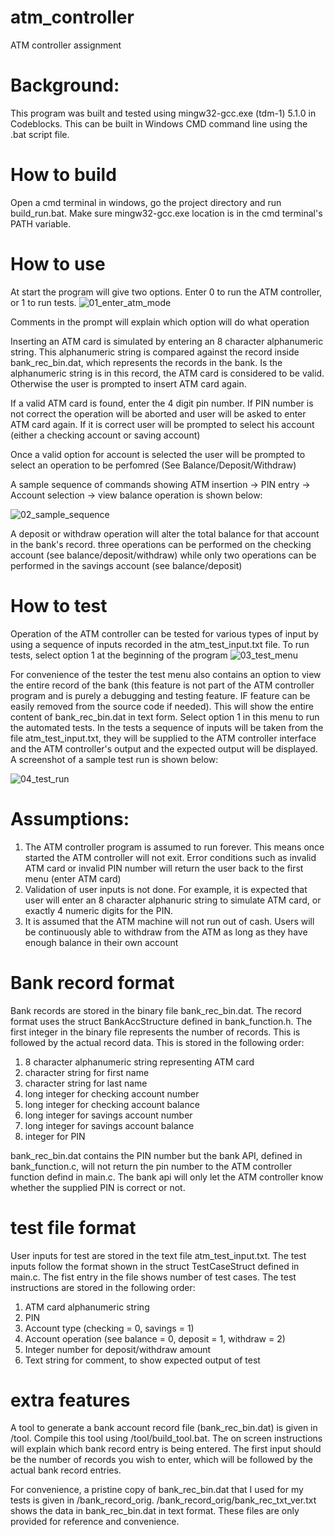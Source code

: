 # atm_controller
ATM controller assignment

# Background:
This program was built and tested using mingw32-gcc.exe (tdm-1) 5.1.0 in Codeblocks. This can be built in Windows CMD command line using the .bat script file.

# How to build
Open a cmd terminal in windows, go the project directory and run build_run.bat. Make sure mingw32-gcc.exe location is in the cmd terminal's PATH variable.

# How to use
At start the program will give two options. Enter 0 to run the ATM controller, or 1 to run tests.
![01_enter_atm_mode](https://user-images.githubusercontent.com/99900985/154531327-13d49f63-7678-448f-8626-316021fd2d26.jpg)  

Comments in the prompt will explain which option will do what operation

Inserting an ATM card is simulated by entering an 8 character alphanumeric string. This alphanumeric string is compared against the record inside bank_rec_bin.dat, which represents the records in the bank. Is the alphanumeric string is in this record, the ATM card is considered to be valid. Otherwise the user is prompted to insert ATM card again.

If a valid ATM card is found, enter the 4 digit pin number. If PIN number is not correct the operation will be aborted and user will be asked to enter ATM card again. If it is correct user will be prompted to select his account (either a checking account or saving account)

Once a valid option for account is selected the user will be prompted to select an operation to be perfomred (See Balance/Deposit/Withdraw)

A sample sequence of commands showing ATM insertion -> PIN entry -> Account selection -> view balance operation is shown below:  

![02_sample_sequence](https://user-images.githubusercontent.com/99900985/154532610-2224a29c-d658-438e-acc5-bb2397ed9e67.jpg)

A deposit or withdraw operation will alter the total balance for that account in the bank's record. three operations can be performed on the checking account (see balance/deposit/withdraw) while only two operations can be performed in the savings account (see balance/deposit)

# How to test
Operation of the ATM controller can be tested for various types of input by using a sequence of inputs recorded in the atm_test_input.txt file. To run tests, select option 1 at the beginning of the program
![03_test_menu](https://user-images.githubusercontent.com/99900985/154533286-0f7862d1-a9f6-4f35-a284-995b3015359e.jpg)  

For convenience of the tester the test menu also contains an option to view the entire record of the bank (this feature is not part of the ATM controller program and is purely a debugging and testing feature. IF feature can be easily removed from the source code if needed). This will show the entire content of bank_rec_bin.dat in text form. Select option 1 in this menu to run the automated tests. In the tests a sequence of inputs will be taken from the file atm_test_input.txt, they will be supplied to the ATM controller interface and the ATM controller's output and the expected output will be displayed. A screenshot of a sample test run is shown below:  

![04_test_run](https://user-images.githubusercontent.com/99900985/154534078-13d6a8dc-3f0d-4d1b-8496-657b3be3cccf.jpg)

# Assumptions:
1) The ATM controller program is assumed to run forever. This means once started the ATM controller will not exit. Error conditions such as invalid ATM card or invalid PIN number will return the user back to the first menu (enter ATM card)
2) Validation of user inputs is not done. For example, it is expected that user will enter an 8 character alphanuric string to simulate ATM card, or exactly 4 numeric digits for the PIN.
3) It is assumed that the ATM machine will not run out of cash. Users will be continuously able to withdraw from the ATM as long as they have enough balance in their own account

# Bank record format
Bank records are stored in the binary file bank_rec_bin.dat. The record format uses the struct BankAccStructure defined in bank_function.h. The first integer in the binary file represents the number of records. This is followed by the actual record data. This is stored in the following order:
1) 8 character alphanumeric string representing ATM card
2) character string for first name
3) character string for last name
4) long integer for checking account number
5) long integer for checking account balance
5) long integer for savings account number
6) long integer for savings account balance
7) integer for PIN

bank_rec_bin.dat contains the PIN number but the bank API, defined in bank_function.c, will not return the pin number to the ATM controller function defind in main.c. The bank api will only let the ATM controller know whether the supplied PIN is correct or not.

# test file format
User inputs for test are stored in the text file atm_test_input.txt. The test inputs follow the format shown in the struct TestCaseStruct defined in main.c. The fist entry in the file shows number of test cases. The test instructions are stored in the following order:
1) ATM card alphanumeric string
2) PIN
3) Account type (checking = 0, savings = 1)
4) Account operation (see balance = 0, deposit = 1, withdraw = 2)
5) Integer number for deposit/withdraw amount
6) Text string for comment, to show expected output of test

# extra features
A tool to generate a bank account record file (bank_rec_bin.dat) is given in /tool. Compile this tool using /tool/build_tool.bat. The on screen instructions will explain which bank record entry is being entered. The first input should be the number of records you wish to enter, which will be followed by the actual bank record entries.

For convenience, a pristine copy of bank_rec_bin.dat that I used for my tests is given in /bank_record_orig. /bank_record_orig/bank_rec_txt_ver.txt shows the data in bank_rec_bin.dat in text format. These files are only provided for reference and convenience.



